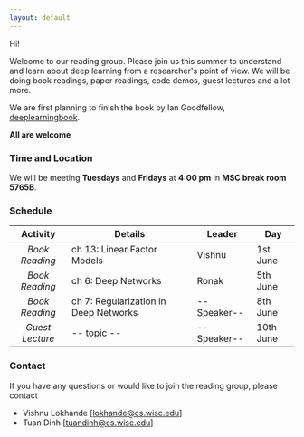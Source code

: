 ```yaml
---
layout: default
---
```


Hi! 

Welcome to our reading group. Please join us this summer to understand and learn about deep learning from a researcher's point of view. We will be doing book readings, paper readings, code demos, guest lectures and a lot more. 

We are first planning to finish the book by Ian Goodfellow, [deeplearningbook](http://www.deeplearningbook.org/).

**All are welcome**

### Time and Location

We will be meeting **Tuesdays** and **Fridays** at **4:00 pm** in **MSC break room 5765B**.
 

### Schedule

|  **Activity**   | **Details**                           | **Leader**  | **Day**   |
|:---------------:|---------------------------------------|-------------|-----------|
| _Book Reading_  | ch 13: Linear Factor Models           | Vishnu      | 1st June  |
| _Book Reading_  | ch 6: Deep Networks                   | Ronak       | 5th June  |
| _Book Reading_  | ch 7: Regularization in Deep Networks | --Speaker-- | 8th June  |
|_Guest Lecture_  |  -- topic --                          | --Speaker-- | 10th June |


### Contact

If you have any questions or would like to join the reading group, please contact
- Vishnu Lokhande [lokhande@cs.wisc.edu]
- Tuan Dinh [tuandinh@cs.wisc.edu]


<!---
Text can be **bold**, _italic_, or ~~strikethrough~~.

[Link to another page](./another-page.html).

There should be whitespace between paragraphs.

There should be whitespace between paragraphs. We recommend including a README, or a file with information about your project.

# Header 1

This is a normal paragraph following a header. GitHub is a code hosting platform for version control and collaboration. It lets you and others work together on projects from anywhere.

## Header 2

> This is a blockquote following a header.
>
> When something is important enough, you do it even if the odds are not in your favor.

### Header 3

```js
// Javascript code with syntax highlighting.
var fun = function lang(l) {
  dateformat.i18n = require('./lang/' + l)
  return true;
}
```

```ruby
# Ruby code with syntax highlighting
GitHubPages::Dependencies.gems.each do |gem, version|
  s.add_dependency(gem, "= #{version}")
end
```

#### Header 4

*   This is an unordered list following a header.
*   This is an unordered list following a header.
*   This is an unordered list following a header.

##### Header 5

1.  This is an ordered list following a header.
2.  This is an ordered list following a header.
3.  This is an ordered list following a header.

###### Header 6

| head1        | head two          | three |
|:-------------|:------------------|:------|
| ok           | good swedish fish | nice  |
| out of stock | good and plenty   | nice  |
| ok           | good `oreos`      | hmm   |
| ok           | good `zoute` drop | yumm  |

### There's a horizontal rule below this.

* * *

### Here is an unordered list:

*   Item foo
*   Item bar
*   Item baz
*   Item zip

### And an ordered list:

1.  Item one
1.  Item two
1.  Item three
1.  Item four

### And a nested list:

- level 1 item
  - level 2 item
  - level 2 item
    - level 3 item
    - level 3 item
- level 1 item
  - level 2 item
  - level 2 item
  - level 2 item
- level 1 item
  - level 2 item
  - level 2 item
- level 1 item

### Small image

![Octocat](https://assets-cdn.github.com/images/icons/emoji/octocat.png)

### Large image

![Branching](https://guides.github.com/activities/hello-world/branching.png)


### Definition lists can be used with HTML syntax.

<dl>
<dt>Name</dt>
<dd>Godzilla</dd>
<dt>Born</dt>
<dd>1952</dd>
<dt>Birthplace</dt>
<dd>Japan</dd>
<dt>Color</dt>
<dd>Green</dd>
</dl>

```
Long, single-line code blocks should not wrap. They should horizontally scroll if they are too long. This line should be long enough to demonstrate this.
```

```
The final element.
``` --->
